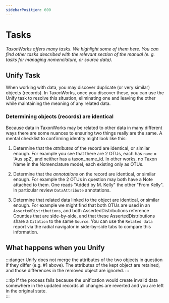 ```yaml
---
sidebarPosition: 600
---
```


# Tasks 
_TaxonWorks offers many tasks. We highlight some of them here. You can find other tasks described with the relevant section of the manual (e. g. tasks for managing nomenclature, or source data)._

## Unify Task
When working with data, you may discover duplicate (or very similar) objects (records). In TaxonWorks, once you discover these, you can use the Unify task to resolve this situation, eliminating one and leaving the other while maintaining the meaning of any related data.

### Determining objects (records) are identical

Because data in TaxonWorks may be related to other data in many different ways there are some nuances to ensuring two things really are the same.  A mental checklist to confirming identity might look like this:

1) Determine that the _attributes_ of the record are identical, or similar enough. For example you see that there are 2 OTUs, each has `name` = 'Aus sp2', and neither has a taxon_name_id. In other works, no Taxon Name in the Nomenclature model, each existing only as OTUs. 

2) Determine that the _annotations_ on the record are identical, or similar enough. For example the 2 OTUs in question may both have a Note attached to them. One reads "Added by M. Kelly" the other "From Kelly". In particular review `DataAttribute` annotations.

3) Determine that related data linked to the object are identical, or similar enough. For example we might find that both OTUs are used in an `AssertedDistributions`, and both AssertedDistributions reference Counties that are side-by-side, and that these AssertedDistributions share a `Citation` to the same `Source`.  You can use the `Related data` report via the radial navigator in side-by-side tabs to compare this information.

## What happens when you Unify

:::danger
Unify does not merge the attributes of the two objects in question if they differ (e.g. #1 above). The attributes of the kept object are retained, and those differences in the removed object are ignored.
:::

:::tip
If the process fails because the unification would create invalid data somewhere in the updated records all changes are reverted and you are left in the original state.  
:::
